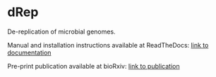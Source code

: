 # dRep
De-replication of microbial genomes.

Manual and installation instructions available at ReadTheDocs:
[link to documentation](http://drep.readthedocs.io/en/master/)

Pre-print publication available at bioRxiv:
[link to publication](https://www.youtube.com/watch?v=dQw4w9WgXcQ)
